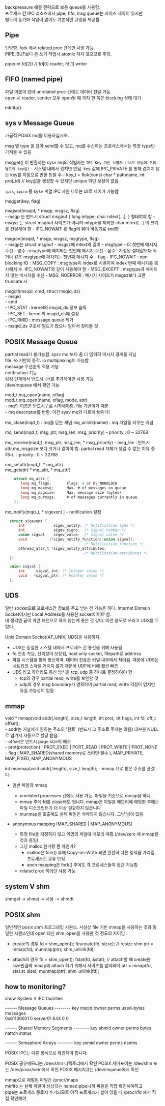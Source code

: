 backpressure 해결 전략으로 보통 queue를 사용함.  
프로세스 간 IPC 리소스에서 pipe, fifo, msg queue는 사이즈 제약이 있지만   
별도의 동기화 작업이 없이도 기본적인 큐잉을 제공함.  

## Pipe

단방향. fork 해서 related proc 간에만 사용 가능.  
PIPE_BUF보다 큰 쓰기 작업시 atomic 하지 않으므로 주의.  

pipe(int fd[2]) // fd[0] reader, fd[1] writer

## FIFO (named pipe)

파일 이름이 있어 unrelated proc 간에도 데이터 전달 가능   
open 시 reader, sender 모두 open될 때 까지 한 쪽은 blocking 상태 대기  

mkfifo()

## sys v Message Queue

가급적 POSIX mq를 이용하십시오.  

msg 별 type 을 담아 send할 수 있고, mq를 수신하는 프로세스에서는 특정 type만 가져올 수 있음   

msgget() 이 반환하는 sysv mq의 식별자는 `IPC Key 기반 식별자 (fd가 아님에 주의. 별도의 key임)`
    - 시스템 내에서 겹치면 안됨. key 값에 IPC\_PRIVATE 를 통해 겹치지 않는 key를 자동으로 반환 받을 수
    - key\_t = ftok(const char * pathname, int proj\_id)  // key값을 생성할 수 있지만 unique 하단 보장이 없음.

`ipcs`, `ipcrm` 등 sysv 계열 IPC 자원 다루는 cli로 제어가 가능함  

msgget(key, flag)  

msgsnd(msqid, * msqp, msgsz, flag)  
    - msgp 는 반드시 struct msgbuf { long mtype; char mtext[...]; } 형태여야 함
    - msgsz 는 struct msgbuf 사이즈가 아니라 mtype을 제외한 char mtext[...] 의 크기를 전달해야 함
    - IPC\_NOWAIT 를 flag에 줘야 비동기로 snd함

msgrcv(msqid, * msgp, msgsz, msgtype, flag)  
    - msgp는 struct msgbuf
    - msgsz에 mtext의 길이
    - msgtype
        - 0: 첫번째 메시지 수신
        - 양수 : msgtype에 매치되는 첫번째 메시지 수신
        - 음수 : 지정된 절대값보다 작거나 같은 msgtype에 매치되는 첫번째 메시지 수
    - flag
        - IPC\_NOWAIT   : non blocking IO
        - MSG_COPY      : msgtype이 index로 사용하여 index 번째 메시지를 복사해서 수. IPC\_NOWAIT와 같이 사용해야 함
        - MSG_EXCEPT    : msgtype과 매치되지 않는 메시지를 수신
        - MSG_NOERROR   : 메시지 사이즈가 msgsz보다 크면 truncate 시

msgctl(msqid, cmd, struct msqid\_ds)  
    - msgid  
    - cmd  
        - IPC\_STAT : kernel의 msgid_ds 정보 습득  
        - IPC\_SET  : kernel의 msgid_ds에 설정  
        - IPC\_RMID : message queue 제거  
    - msqid\_ds 구조체 필드가 많으니 알아서 찾아볼 것  


## POSIX Message Queue


partial read가 불가능함. sysv mq 보다 좀 더 엄격히 메시지 경계를 지님  
file i/o 기반의 동작. io multiplexing이 가능함  
message 우선순위 적용 가능  
notification 기능  
링킹 단계에서 반드시 -lrt를 추가해야만 사용 가능  
/dev/mqueue 에서 확인 가능  

mqd\_t mq\_open(name, oflag)  
mqd\_t mq\_open(name, oflag, mode, attr)  
    - mq의 이름은 반드시 / 로 시작해야함. file 기반이기 때문  
    - mq descriptor를 반환. 이건 sysv mq와 다르게 fd이다!

mq\_close(mqd\_t) : mq를 닫는 개념
mq\_unlink(name) : mq 파일을 지우는 개념

mq\_send(mqd\_t, msg\_ptr, msg\_len, msg\_priority)
    - priority : 0 ~ 32768

mq\_receive(mqd\_t, msg\_ptr, msg\_len, * msg\_priority)
    - msg\_len : 반드시 attr.mq\_msgsize 보다 크거나 같아야 함. partial read 자체가 생길 수 없는 이유 중 하나.
    - priority : 0 ~ 32768

mq\_setattr(mqd\_t, * mq\_attr)  
mq\_getattr( * mq\_attr, * mq\_attr)  

```c
    struct mq_attr {
       long mq_flags;       Flags: 0 or O\_NONBLOCK 
       long mq_maxmsg;      Max. # of messages on queue 
       long mq_msgsize;     Max. message size (bytes) 
       long mq_curmsgs;     # of messages currently in queue 
    };
```

mq\_notify(mqd\_t, * sigevent )
    - notification 설정

```c
  struct sigevent {
      int             sigev_notify; /* Notification type */
      int             sigev_signo;  /* Signal number */
      union sigval    sigev_value;  /* Signal value */
      void          (*sigev_notify_function)(union sigval);
                                    /* Notification function */
      pthread_attr_t *sigev_notify_attributes;
                                    /* Notification attributes */
  };

  union sigval {
      int     sigval_int; /* Integer value */
      void   *sigval_ptr; /* Pointer value */
  };

```


## UDS


일반 socket으로 프로세스간 정보를 주고 받는 건 가능은 하다.
Internet Domain Socket이지만 Local Address를 사용한 socket이어야 함.  
내 생각엔 굳이 이런 패턴으로 하지 않는게 좋은 것 같다. 이런 용도로 쓰라고 UDS를 두었다.  

Unix Domain Socket(AF\_UNIX, UDS)을 사용하자. 
- UDS는 동일한 시스템 내에서 프로세스 간 통신을 위해 사용됨  
- fd 전송 가능, 신뢰성이 보장됨, host only socket, filepath로 address
- 파일 시스템을 통해 통신하며, 데이터 전송은 커널 내부에서 처리됨. 때문에 UDS는 네트워크 스택을 거치지 않기 때문에 UDP에 비해 훨씬 빠름
- UDS 라고 하더라도 통신 방식을 tcp, udp 중 하나로 결정하여야 함
    - tcp의 경우 partial read, write를 보완할 것
    - udp의 경우 msg boundary가 명확하여 partial read, write 걱정이 없지만 유실 가능성이 있음




## mmap

void * mmap(void addr[.length], size\_t length, int prot, int flags, int fd, off\_t offset);  
    - addr는 커널에게 원하는 주소의 '힌트' (반드시 그 주소로 주지는 않음) 대부분 NULL로 넘겨서 자동으로 할당 받음.  
    - offset은 반드시 page size의 배수  
    - prot(protection) : PROT\_EXEC | PORT\_READ | PROT\_WRITE | PROT\_NONE  
    - flag : MAP\_SHARED(shared memory로 쓰려면 필수 ), MAP\_PRIVATE, MAP\_FIXED, MAP\_ANONYMOUS  
    
int munmap(void addr[.length], size_t length);
    - mmap 으로 받은 주소를 풀겠다.  


- 일반 파일의 mmap
    - unrelated processes 간에도 사용 가능. 파일을 기준으로 mmap을 하니.
    - mmap 후에 fd를 close해도 됩니다. mmap은 파일을 메모리에 매핑한 후에는 파일 디스크립터가 더 이상 필요하지 않습니다
    - munmap을 호출해도 실제 파일은 삭제되지 않습니다. 그냥 남아 있음


- anonymous mapping (MAP\_SHARED | MAP\_ANONYMOUS)
    - 특정 file을 지정하지 않고 익명의 파일에 메모리 매핑 (/dev/zero 에 mmap한 것과 동일)
    - 그냥 malloc 한거랑 뭔 차인가?
        - malloc은 fork() 후에 Copy-on-Write 되면 완전히 다른 영역을 가리킴. 프로세스간 공유 안됨
        - anon mapping은 fork() 후에도 각 프로세스들이 접근 가능함 
    - related proc 끼리만 사용 가능


## system V shm


shmget -> shmat -> 사용 -> shmdt    


## POSIX shm



일반적인 posix shm 프로그래밍 시퀀스.
사실상 file 기반 mmap을 사용하는 것과 동일한 시퀀스인데 open 대신 shm_open을 사용한 것 정도의 차이임 .  


* create의 경우
fd = shm_open(); 
ftruncate(fd, sizse); // resize shm
ptr = mmap(fd);
munmap(ptr);
shm_unlink(fd);

* attach의 경우
fd = shm_open(); 
fstat(fd, &stat);	// attach할 때 create한 size만큼의 mmap에 attach 하기 위해서 사이즈를 얻어와야
ptr = mmap(fd, stat.st_size);
munmap(ptr);
shm_unlink(fd);





## how to monitoring?

show System V IPC facilities  

------ Message Queues --------
key        msqid      owner      perms      used-bytes   messages    
0x61130001 0          server01   644        0            0           

------ Shared Memory Segments --------
key        shmid      owner      perms      bytes      nattch     status      

------ Semaphore Arrays --------
key        semid      owner      perms      nsems     


POSIX IPC는 다른 방식으로 확인해야 합니다:

POSIX 공유메모리는 /dev/shm 디렉토리에서 확인
POSIX 세마포어는 /dev/shm 또는 /dev/posix/sem에서 확인
POSIX 메시지큐는 /dev/mqueue에서 확인

mmap으로 매핑된 파일은 /proc/<pid>/maps  
mkfifo 는 실제 파일이 생성되는 named pipe니까 파일을 직접 확인해야하고  
pipe는 프로세스 종료시 수거되므로 아직 프로세스가 살아 있을 때 /proc/<pid>/fd 에서 직접 확인해야  


